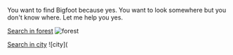 You want to find Bigfoot because yes. You want to look somewhere but you don't know where. Let me help you yes.

[Search in forest](forest.md)
![forest](https://www.positive.news/wp-content/uploads/2019/03/feat-1800x0-c-center.jpg)


[Search in city](city.md)
![city](